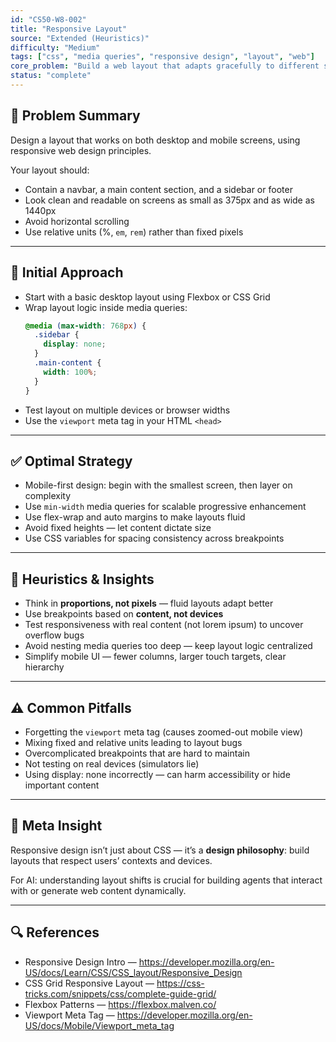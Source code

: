 ```yaml
---
id: "CS50-W8-002"
title: "Responsive Layout"
source: "Extended (Heuristics)"
difficulty: "Medium"
tags: ["css", "media queries", "responsive design", "layout", "web"]
core_problem: "Build a web layout that adapts gracefully to different screen sizes using responsive design principles"
status: "complete"
---
```


## 🧩 Problem Summary

Design a layout that works on both desktop and mobile screens, using responsive web design principles.

Your layout should:
- Contain a navbar, a main content section, and a sidebar or footer
- Look clean and readable on screens as small as 375px and as wide as 1440px
- Avoid horizontal scrolling
- Use relative units (%, `em`, `rem`) rather than fixed pixels

---

## 🔄 Initial Approach

- Start with a basic desktop layout using Flexbox or CSS Grid  
- Wrap layout logic inside media queries:
  ```css
  @media (max-width: 768px) {
    .sidebar {
      display: none;
    }
    .main-content {
      width: 100%;
    }
  }
  ```
- Test layout on multiple devices or browser widths  
- Use the `viewport` meta tag in your HTML `<head>`

---

## ✅ Optimal Strategy

- Mobile-first design: begin with the smallest screen, then layer on complexity  
- Use `min-width` media queries for scalable progressive enhancement  
- Use flex-wrap and auto margins to make layouts fluid  
- Avoid fixed heights — let content dictate size  
- Use CSS variables for spacing consistency across breakpoints

---

## 🧠 Heuristics & Insights

- Think in **proportions, not pixels** — fluid layouts adapt better  
- Use breakpoints based on **content, not devices**  
- Test responsiveness with real content (not lorem ipsum) to uncover overflow bugs  
- Avoid nesting media queries too deep — keep layout logic centralized  
- Simplify mobile UI — fewer columns, larger touch targets, clear hierarchy

---

## ⚠️ Common Pitfalls

- Forgetting the `viewport` meta tag (causes zoomed-out mobile view)  
- Mixing fixed and relative units leading to layout bugs  
- Overcomplicated breakpoints that are hard to maintain  
- Not testing on real devices (simulators lie)  
- Using display: none incorrectly — can harm accessibility or hide important content

---

## 🧭 Meta Insight

Responsive design isn’t just about CSS — it’s a **design philosophy**: build layouts that respect users’ contexts and devices.

For AI: understanding layout shifts is crucial for building agents that interact with or generate web content dynamically.

---

## 🔍 References

- Responsive Design Intro — https://developer.mozilla.org/en-US/docs/Learn/CSS/CSS_layout/Responsive_Design  
- CSS Grid Responsive Layout — https://css-tricks.com/snippets/css/complete-guide-grid/  
- Flexbox Patterns — https://flexbox.malven.co/  
- Viewport Meta Tag — https://developer.mozilla.org/en-US/docs/Mobile/Viewport_meta_tag